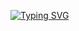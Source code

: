 <a href="https://git.io/typing-svg"><img src="https://readme-typing-svg.herokuapp.com?font=Fira+Code&pause=1000&color=8D08FF&center=true&vCenter=true&width=435&lines=;I'm+Kirill+and+I'm+a+frontend+developer;I+don't+carrot+all" alt="Typing SVG" /></a>

